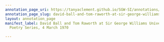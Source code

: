 ```yaml
---
annotation_page_uri: https://tanyaclement.github.io/SGW-SI/annotations/david-ball-and-tom-raworth-at-sir-george-williams-university-the-poetry-series-4-march-1970-canvas-1-toc.json
annotation_page_slug: david-ball-and-tom-raworth-at-sir-george-williams-university-the-poetry-series-4-march-1970-canvas-1-toc
layout: annotation_page
manifest_label: David Ball and Tom Raworth at Sir George Williams University, The
  Poetry Series, 4 March 1970

---
```

